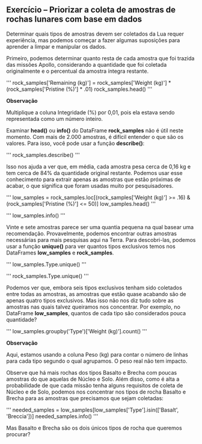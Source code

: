 ## Exercício – Priorizar a coleta de amostras de rochas lunares com base em dados

Determinar quais tipos de amostras devem ser coletados da Lua requer experiência, mas podemos começar a fazer algumas suposições para aprender a limpar e manipular os dados.

Primeiro, podemos determinar quanto resta de cada amostra que foi trazida das missões Apollo, considerando a quantidade que foi coletada originalmente e o percentual da amostra íntegra restante.

'''
rock_samples['Remaining (kg)'] = rock_samples['Weight (kg)'] * (rock_samples['Pristine (%)'] * .01)
rock_samples.head()
'''

**Observação**

Multiplique a coluna Integridade (%) por 0,01, pois ela estava sendo representada como um número inteiro.

Examinar **head()** ou **info()** do DataFrame **rock_samples** não é útil neste momento. Com mais de 2.000 amostras, é difícil entender o que são os valores. Para isso, você pode usar a função **describe()**:

'''
rock_samples.describe()
'''

Isso nos ajuda a ver que, em média, cada amostra pesa cerca de 0,16 kg e tem cerca de 84% da quantidade original restante. Podemos usar esse conhecimento para extrair apenas as amostras que estão próximas de acabar, o que significa que foram usadas muito por pesquisadores.

'''
low_samples = rock_samples.loc[(rock_samples['Weight (kg)'] >= .16) & (rock_samples['Pristine (%)'] <= 50)]
low_samples.head()
'''

'''
low_samples.info()
'''

Vinte e sete amostras parece ser uma quantia pequena na qual basear uma recomendação. Provavelmente, podemos encontrar outras amostras necessárias para mais pesquisas aqui na Terra. Para descobri-las, podemos usar a função **unique()** para ver quantos tipos exclusivos temos nos DataFrames **low_samples** e **rock_samples**.

'''
low_samples.Type.unique()
'''

'''
rock_samples.Type.unique()
'''

Podemos ver que, embora seis tipos exclusivos tenham sido coletados entre todas as amostras, as amostras que estão quase acabando são de apenas quatro tipos exclusivos. Mas isso não nos diz tudo sobre as amostras nas quais talvez queiramos nos concentrar. Por exemplo, no DataFrame **low_samples**, quantos de cada tipo são considerados pouca quantidade?

'''
low_samples.groupby('Type')['Weight (kg)'].count()
'''

**Observação**

Aqui, estamos usando a coluna Peso (kg) para contar o número de linhas para cada tipo segundo o qual agrupamos. O peso real não tem impacto.

Observe que há mais rochas dos tipos Basalto e Brecha com poucas amostras do que aquelas de Núcleo e Solo. Além disso, como é alta a probabilidade de que cada missão tenha alguns requisitos de coleta de Núcleo e de Solo, podemos nos concentrar nos tipos de rocha Basalto e Brecha para as amostras que precisamos que sejam coletadas:

'''
needed_samples = low_samples[low_samples['Type'].isin(['Basalt', 'Breccia'])]
needed_samples.info()
'''

Mas Basalto e Brecha são os dois únicos tipos de rocha que queremos procurar?


